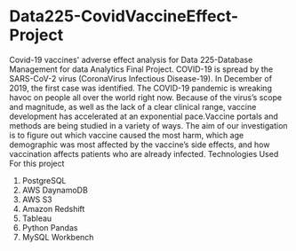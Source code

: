 # Data225-CovidVaccineEffect-Project
Covid-19 vaccines' adverse effect analysis for Data 225-Database Management for data Analytics Final Project.
COVID-19 is spread by the SARS-CoV-2 virus (CoronaVirus Infectious Disease-19). In December of 2019, the first case was identified. The COVID-19 pandemic is wreaking havoc on people all over the world right now. Because of the virus’s scope and magnitude, as well as the lack of a clear clinical range, vaccine development has accelerated at an exponential pace.Vaccine portals and methods are being studied in a variety of ways. The aim of our investigation is to figure out which vaccine caused the most harm, which age demographic was most affected by the vaccine’s side effects, and how vaccination affects patients who are already infected.
Technologies Used For this project
1. PostgreSQL
2. AWS DaynamoDB
3. AWS S3
4. Amazon Redshift
5. Tableau 
6. Python Pandas
7. MySQL Workbench
